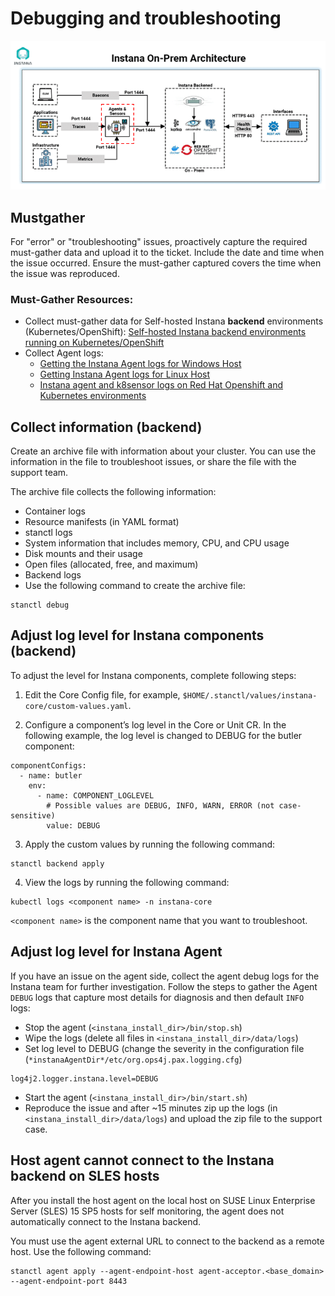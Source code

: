 # Debugging and troubleshooting
![Instana On-Prem Architecture](https://github.com/sanjitc/Cloud-Pak-for-Data/blob/main/images/Instana-On-Prem-Architecture.png)

## Mustgather
For "error" or "troubleshooting" issues, proactively capture the required must-gather data and upload it to the ticket.
Include the date and time when the issue occurred. Ensure the must-gather captured covers the time when the issue was reproduced.

### Must-Gather Resources:
- Collect must-gather data for Self-hosted Instana **backend** environments (Kubernetes/OpenShift):
  [Self-hosted Instana backend environments running on Kubernetes/OpenShift](https://www.ibm.com/support/pages/how-collect-instana-doc-self-hosted-instana-backend-environments-kubernetesopenshift)
- Collect Agent logs:
  - [Getting the Instana Agent logs for Windows Host](https://www.ibm.com/support/pages/node/7015761)
  - [Getting Instana Agent logs for Linux Host](https://www.ibm.com/support/pages/node/7024752)
  - [Instana agent and k8sensor logs on Red Hat Openshift and Kubernetes environments](https://www.ibm.com/support/pages/node/6823809)

## Collect information (**backend**)
Create an archive file with information about your cluster. You can use the information in the file to troubleshoot issues, or share the file with the support team.

The archive file collects the following information:

- Container logs
- Resource manifests (in YAML format)
- stanctl logs
- System information that includes memory, CPU, and CPU usage
- Disk mounts and their usage
- Open files (allocated, free, and maximum)
- Backend logs
- Use the following command to create the archive file:
```
stanctl debug
```

## Adjust log level for Instana components (**backend**)
To adjust the level for Instana components, complete following steps:

1. Edit the Core Config file, for example, `$HOME/.stanctl/values/instana-core/custom-values.yaml`.

2. Configure a component’s log level in the Core or Unit CR. In the following example, the log level is changed to DEBUG for the butler component:
```
componentConfigs:
  - name: butler
    env:
      - name: COMPONENT_LOGLEVEL
        # Possible values are DEBUG, INFO, WARN, ERROR (not case-sensitive)
        value: DEBUG
```
3. Apply the custom values by running the following command:
```
stanctl backend apply
```

4. View the logs by running the following command:
```
kubectl logs <component name> -n instana-core
```

`<component name>` is the component name that you want to troubleshoot.

## Adjust log level for Instana Agent
If you have an issue on the agent side, collect the agent debug logs for the Instana team for further investigation.
Follow the steps to gather the Agent `DEBUG` logs that capture most details for diagnosis and then default `INFO` logs:
- Stop the agent (`<instana_install_dir>/bin/stop.sh`)
- Wipe the logs (delete all files in `<instana_install_dir>/data/logs`)
- Set log level to DEBUG (change the severity in the configuration file (`*instanaAgentDir*/etc/org.ops4j.pax.logging.cfg`)
```
log4j2.logger.instana.level=DEBUG
```
- Start the agent (`<instana_install_dir>/bin/start.sh`)
- Reproduce the issue and after ~15 minutes zip up the logs (in `<instana_install_dir>/data/logs`) and upload the zip file to the support case.

## Host agent cannot connect to the Instana backend on SLES hosts
After you install the host agent on the local host on SUSE Linux Enterprise Server (SLES) 15 SP5 hosts for self monitoring, the agent does not automatically connect to the Instana backend.

You must use the agent external URL to connect to the backend as a remote host. Use the following command:
```
stanctl agent apply --agent-endpoint-host agent-acceptor.<base_domain> --agent-endpoint-port 8443
```
